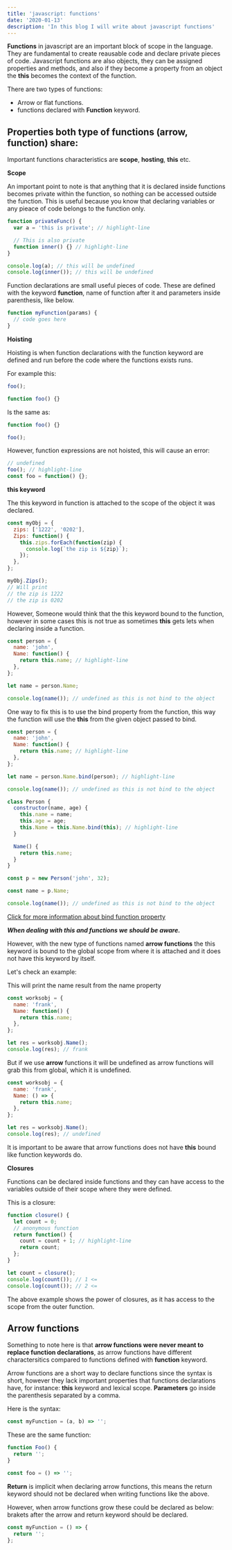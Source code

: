 ```yaml
---
title: 'javascript: functions'
date: '2020-01-13'
description: 'In this blog I will write about javascript functions'
---
```


**Functions** in javascript are an important block of scope in the language. They are fundamental to create reausable code and declare private pieces of code. Javascript functions are also objects, they can be assigned properties and methods, and also if they become a property from an object the **this** becomes the context of the function.

There are two types of functions:

- Arrow or flat functions.
- functions declared with **Function** keyword.

## Properties both type of functions (arrow, function) share:

Important functions characteristics are **scope**, **hosting**, **this** etc.

**Scope**

An important point to note is that anything that it is declared inside functions becomes private within the function, so nothing can be accessed outside the function. This is useful because you know that declaring variables or any pieace of code belongs to the function only.

```js
function privateFunc() {
  var a = 'this is private'; // highlight-line

  // This is also private
  function inner() {} // highlight-line
}

console.log(a); // this will be undefined
console.log(inner()); // this will be undefined
```

Function declarations are small useful pieces of code. These are defined with the keyword **function**, name of function after it and parameters inside parenthesis, like below.

```javascript
function myFunction(params) {
  // code goes here
}
```

**Hoisting**

Hoisting is when function declarations with the function keyword are defined and run before the code where the functions exists runs.

For example this:

```js
foo();

function foo() {}
```

Is the same as:

```js
function foo() {}

foo();
```

However, function expressions are not hoisted,
this will cause an error:

```js
// undefined
foo(); // highlight-line
const foo = function() {};
```

**this keyword**

The this keyword in function is attached to the scope of the object it was declared.

```js
const myObj = {
  zips: ['1222', '0202'],
  Zips: function() {
    this.zips.forEach(function(zip) {
      console.log(`the zip is ${zip}`);
    });
  },
};

myObj.Zips();
// Will print
// the zip is 1222
// the zip is 0202
```

However, Someone would think that the this keyword bound to the function, however in some cases this is not true as sometimes **this** gets lets when declaring inside a function.

```js
const person = {
  name: 'john',
  Name: function() {
    return this.name; // highlight-line
  },
};

let name = person.Name;

console.log(name()); // undefined as this is not bind to the object
```

One way to fix this is to use the bind property from the function,
this way the function will use the **this** from the given object passed to bind.

```js
const person = {
  name: 'john',
  Name: function() {
    return this.name; // highlight-line
  },
};

let name = person.Name.bind(person); // highlight-line

console.log(name()); // undefined as this is not bind to the object
```

```js
class Person {
  constructor(name, age) {
    this.name = name;
    this.age = age;
    this.Name = this.Name.bind(this); // highlight-line
  }

  Name() {
    return this.name;
  }
}

const p = new Person('john', 32);

const name = p.Name;

console.log(name()); // undefined as this is not bind to the object
```

[Click for more information about bind function property](https://developer.mozilla.org/en-US/docs/Web/JavaScript/Reference/Global_objects/Function/bind)

**_When dealing with this and functions we should be aware._**

However, with the new type of functions named **arrow functions** the this keyword is bound to the global scope from where it is attached and it does not have this keyword by itself.

Let's check an example:

This will print the name result from the name property

```js
const worksobj = {
  name: 'frank',
  Name: function() {
    return this.name;
  },
};

let res = worksobj.Name();
console.log(res); // frank
```

But if we use **arrow** functions it will be undefined as arrow functions will grab this from global, which it is undefined.

```js
const worksobj = {
  name: 'frank',
  Name: () => {
    return this.name;
  },
};

let res = worksobj.Name();
console.log(res); // undefined
```

It is important to be aware that arrow functions does not have **this** bound like function keywords do.

**Closures**

Functions can be declared inside functions and they can have access to the variables outside of their scope where they were defined.

This is a closure:

```javascript
function closure() {
  let count = 0;
  // anonymous function
  return function() {
    count = count + 1; // highlight-line
    return count;
  };
}

let count = closure();
console.log(count()); // 1 <=
console.log(count()); // 2 <=
```

The above example shows the power of closures, as it has access to the scope from the outer function.

## Arrow functions

Something to note here is that **arrow functions were never meant to replace function declarations**, as arrow functions have different charactersitics compared to functions defined with **function** keyword.

Arrow functions are a short way to declare functions since the syntax is short, however they lack important properties that functions declarations have, for instance: **this** keyword and lexical scope. **Parameters** go inside the parenthesis separated by a comma.

Here is the syntax:

```javascript
const myFunction = (a, b) => '';
```

These are the same function:

```js
function Foo() {
  return '';
}
```

```js
const foo = () => '';
```

**Return** is implicit when declaring arrow functions, this means the return keyword should not be declared when writing functions like the above.

However, when arrow functions grow these could be declared as below:
brakets after the arrow and return keyword should be declared.

```js
const myFunction = () => {
  return '';
};
```
